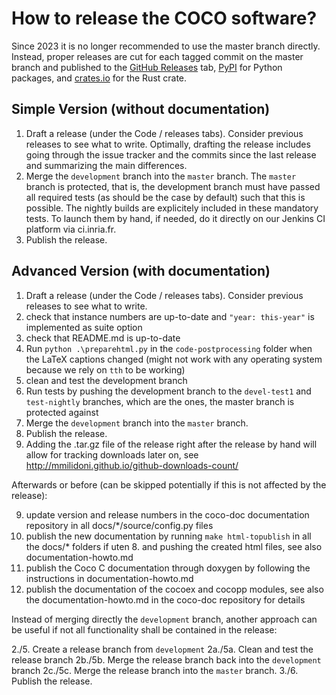 How to release the COCO software?
=================================

Since 2023 it is no longer recommended to use the master branch directly.
Instead, proper releases are cut for each tagged commit on the master branch and published to
the [GitHub Releases](https://github.com/numbbo/coco/releases) tab, [PyPI](https://pypi.org) for Python packages, and [crates.io](https://crates.io) for the Rust crate.

Simple Version (without documentation)
--------------------------------------
1. Draft a release (under the Code / releases tabs). Consider previous releases to see what to write.
   Optimally, drafting the release includes going through the issue tracker and the commits since the
   last release and summarizing the main differences.
2. Merge the `development` branch into the `master` branch. The `master` branch is protected, that is,
   the development branch must have passed all required tests (as should be the case by default) such 
   that this is possible. The nightly builds are explicitely included in these mandatory tests. To
   launch them by hand, if needed, do it directly on our Jenkins CI platform via ci.inria.fr.
3. Publish the release.


Advanced Version (with documentation)
-------------------------------------
 1. Draft a release (under the Code / releases tabs). Consider previous releases to see what to write.
 2. check that instance numbers are up-to-date and `"year: this-year"` is implemented as suite option
 2. check that README.md is up-to-date
 3. Run `python .\preparehtml.py` in the `code-postprocessing` folder when the LaTeX captions changed
    (might not work with any operating system because we rely on `tth` to be working)
 4. clean and test the development branch
 5. Run tests by pushing the development branch to the `devel-test1` and `test-nightly` branches, which
    are the ones, the master branch is protected against
 6. Merge the `development` branch into the `master` branch.
 7. Publish the release. 
 8. Adding the .tar.gz file of the release right after the release by hand will allow for
    tracking downloads later on, see http://mmilidoni.github.io/github-downloads-count/

Afterwards or before (can be skipped potentially if this is not affected by the release):

 9. update version and release numbers in the coco-doc documentation repository in
    all docs/*/source/config.py files
10. publish the new documentation by running `make html-topublish` in all the docs/* folders 
    if uten 8. and pushing the created html files, see also documentation-howto.md
11. publish the Coco C documentation through doxygen by following the instructions in documentation-howto.md
12. publish the documentation of the cocoex and cocopp modules, see also the
    documentation-howto.md in the coco-doc repository for details

    
Instead of merging directly the `development` branch, another approach can be useful if not all functionality
shall be contained in the release:

2./5.   Create a release branch from `development`
2a./5a. Clean and test the release branch
2b./5b. Merge the release branch back into the `development` branch
2c./5c. Merge the release branch into the `master` branch.
3./6.   Publish the release.
